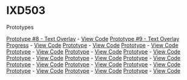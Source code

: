 # IXD503

Prototypes

<a target="_blank" href="https://8-toggle-text-prototype.glitch.me/">Prototype #8 - Text Overlay</a> - <a href="https://glitch.com/~8-toggle-text-prototype ">View Code</a>
<a target="_blank" href="https://9-camera-experiment.glitch.me/">Prototype #9 - Text Overlay Progress</a> - <a href="#">View Code</a>
<a target="_blank" href="#">Prototype</a> - <a href="#">View Code</a>
<a target="_blank" href="#">Prototype</a> - <a href="#">View Code</a>
<a target="_blank" href="#">Prototype</a> - <a href="#">View Code</a>
<a target="_blank" href="#">Prototype</a> - <a href="#">View Code</a>
<a target="_blank" href="#">Prototype</a> - <a href="#">View Code</a>
<a target="_blank" href="#">Prototype</a> - <a href="#">View Code</a>
<a target="_blank" href="#">Prototype</a> - <a href="#">View Code</a>
<a target="_blank" href="#">Prototype</a> - <a href="#">View Code</a>
<a target="_blank" href="#">Prototype</a> - <a href="#">View Code</a>
<a target="_blank" href="#">Prototype</a> - <a href="#">View Code</a>
<a target="_blank" href="#">Prototype</a> - <a href="#">View Code</a>
<a target="_blank" href="#">Prototype</a> - <a href="#">View Code</a>
<a target="_blank" href="#">Prototype</a> - <a href="#">View Code</a>
<a target="_blank" href="#">Prototype</a> - <a href="#">View Code</a>
